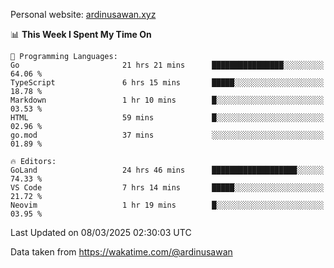 Personal website: [ardinusawan.xyz](https://ardinusawan.xyz)

<!--START_SECTION:waka-->
📊 **This Week I Spent My Time On** 

```text
💬 Programming Languages: 
Go                       21 hrs 21 mins      ████████████████░░░░░░░░░   64.06 % 
TypeScript               6 hrs 15 mins       █████░░░░░░░░░░░░░░░░░░░░   18.78 % 
Markdown                 1 hr 10 mins        █░░░░░░░░░░░░░░░░░░░░░░░░   03.53 % 
HTML                     59 mins             █░░░░░░░░░░░░░░░░░░░░░░░░   02.96 % 
go.mod                   37 mins             ░░░░░░░░░░░░░░░░░░░░░░░░░   01.89 % 

🔥 Editors: 
GoLand                   24 hrs 46 mins      ███████████████████░░░░░░   74.33 % 
VS Code                  7 hrs 14 mins       █████░░░░░░░░░░░░░░░░░░░░   21.72 % 
Neovim                   1 hr 19 mins        █░░░░░░░░░░░░░░░░░░░░░░░░   03.95 % 
```


 Last Updated on 08/03/2025 02:30:03 UTC
<!--END_SECTION:waka-->
Data taken from https://wakatime.com/@ardinusawan
